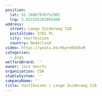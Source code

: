 ```yaml
---
position:
  lat: 52.18887030752902
  lng: 5.652145293895406
address:
  street: Lange Zuiderweg 118
  postalCode: 3781 PL
  city: Voorthuizen
  country: Nederland
video: https://youtu.be/0kpte0dX5nM
categories:
  - pigs
welfareBrand: ''
owner: Jaco Geurts
organization: CDA
stableSystem: ''
companyName: ''
title: Voorthuizen | Lange Zuiderweg 118
---
```

